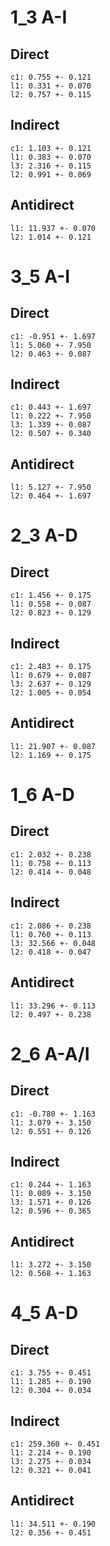 
# 1_3 A-I
## Direct
	c1: 0.755 +- 0.121
	l1: 0.331 +- 0.070
	l2: 0.757 +- 0.115
## Indirect

	c1: 1.103 +- 0.121
	l1: 0.383 +- 0.070
	l3: 2.316 +- 0.115
	l2: 0.991 +- 0.069
## Antidirect
	l1: 11.937 +- 0.070
	l2: 1.014 +- 0.121

# 3_5 A-I
## Direct
	c1: -0.951 +- 1.697
	l1: 5.060 +- 7.950
	l2: 0.463 +- 0.087
## Indirect
	c1: 0.443 +- 1.697
	l1: 0.222 +- 7.950
	l3: 1.339 +- 0.087
	l2: 0.507 +- 0.340
## Antidirect
	l1: 5.127 +- 7.950
	l2: 0.464 +- 1.697

# 2_3 A-D
## Direct
	c1: 1.456 +- 0.175
	l1: 0.558 +- 0.087
	l2: 0.823 +- 0.129
## Indirect
	c1: 2.483 +- 0.175
	l1: 0.679 +- 0.087
	l3: 2.637 +- 0.129
	l2: 1.005 +- 0.054
## Antidirect
	l1: 21.907 +- 0.087
	l2: 1.169 +- 0.175

# 1_6 A-D
## Direct
	c1: 2.032 +- 0.238
	l1: 0.758 +- 0.113
	l2: 0.414 +- 0.048
## Indirect
	c1: 2.086 +- 0.238
	l1: 0.760 +- 0.113
	l3: 32.566 +- 0.048
	l2: 0.418 +- 0.047
## Antidirect
	l1: 33.296 +- 0.113
	l2: 0.497 +- 0.238

# 2_6 A-A/I
## Direct
	c1: -0.780 +- 1.163
	l1: 3.079 +- 3.150
	l2: 0.551 +- 0.126
## Indirect
	c1: 0.244 +- 1.163
	l1: 0.089 +- 3.150
	l3: 1.571 +- 0.126
	l2: 0.596 +- 0.365
## Antidirect
	l1: 3.272 +- 3.150
	l2: 0.568 +- 1.163

# 4_5 A-D
## Direct
	c1: 3.755 +- 0.451
	l1: 1.285 +- 0.190
	l2: 0.304 +- 0.034
## Indirect
	c1: 259.360 +- 0.451
	l1: 2.214 +- 0.190
	l3: 2.275 +- 0.034
	l2: 0.321 +- 0.041
## Antidirect
	l1: 34.511 +- 0.190
	l2: 0.356 +- 0.451
